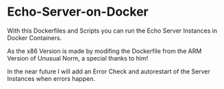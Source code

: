 # Echo-Server-on-Docker

With this Dockerfiles and Scripts you can run the Echo Server Instances in Docker Containers.

As the x86 Version is made by modifing the Dockerfile from the ARM Version of Unusual Norm, a special thanks to him!

In the near future I will add an Error Check and autorestart of the Server Instances when errors happen.
